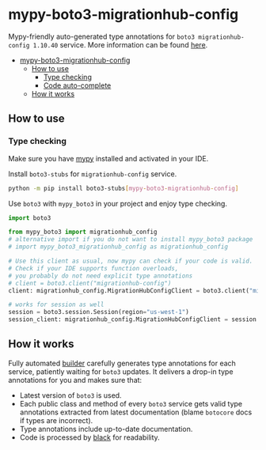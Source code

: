 # mypy-boto3-migrationhub-config

Mypy-friendly auto-generated type annotations for `boto3 migrationhub-config 1.10.40` service.
More information can be found [here](https://github.com/vemel/mypy_boto3).

- [mypy-boto3-migrationhub-config](#mypy-boto3-migrationhub-config)
  - [How to use](#how-to-use)
    - [Type checking](#type-checking)
    - [Code auto-complete](#code-auto-complete)
  - [How it works](#how-it-works)

## How to use

### Type checking

Make sure you have [mypy](https://github.com/python/mypy) installed and activated in your IDE.

Install `boto3-stubs` for `migrationhub-config` service.

```bash
python -m pip install boto3-stubs[mypy-boto3-migrationhub-config]
```

Use `boto3` with `mypy_boto3` in your project and enjoy type checking.

```python
import boto3

from mypy_boto3 import migrationhub_config
# alternative import if you do not want to install mypy_boto3 package
# import mypy_boto3_migrationhub_config as migrationhub_config

# Use this client as usual, now mypy can check if your code is valid.
# Check if your IDE supports function overloads,
# you probably do not need explicit type annotations
# client = boto3.client("migrationhub-config")
client: migrationhub_config.MigrationHubConfigClient = boto3.client("migrationhub-config")

# works for session as well
session = boto3.session.Session(region="us-west-1")
session_client: migrationhub_config.MigrationHubConfigClient = session.client("migrationhub-config")

```

## How it works

Fully automated [builder](https://github.com/vemel/mypy_boto3) carefully generates
type annotations for each service, patiently waiting for `boto3` updates. It delivers
a drop-in type annotations for you and makes sure that:

- Latest version of `boto3` is used.
- Each public class and method of every `boto3` service gets valid type annotations
  extracted from latest documentation (blame `botocore` docs if types are incorrect).
- Type annotations include up-to-date documentation.
- Code is processed by [black](https://github.com/psf/black) for readability.